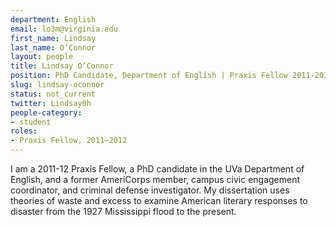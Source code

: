 ```yaml
---
department: English
email: lo3m@virginia.edu
first_name: Lindsay
last_name: O’Connor
layout: people
title: Lindsay O’Connor
position: PhD Candidate, Department of English | Praxis Fellow 2011-2012
slug: lindsay-oconnor
status: not_current
twitter: Lindsay0h
people-category:
- student
roles:
- Praxis Fellow, 2011–2012
---
```


I am a 2011-12 Praxis Fellow, a PhD candidate in the UVa Department of English, and a former AmeriCorps member, campus civic engagement coordinator, and criminal defense investigator. My dissertation uses theories of waste and excess to examine American literary responses to disaster from the 1927 Mississippi flood to the present.
